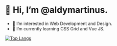 # 👋 Hi, I’m @aldymartinus.
- 👀 I’m interested in Web Development and Design.
- 🌱 I’m currently learning CSS Grid and Vue JS.

[![Top Langs](https://github-readme-stats.vercel.app/api/top-langs/?username=aldymartinus&layout=compact&theme=tokyonight)]( )


<!---
aldymartinus/aldymartinus is a ✨ special ✨ repository because its `README.md` (this file) appears on your GitHub profile.
You can click the Preview link to take a look at your changes.
--->
